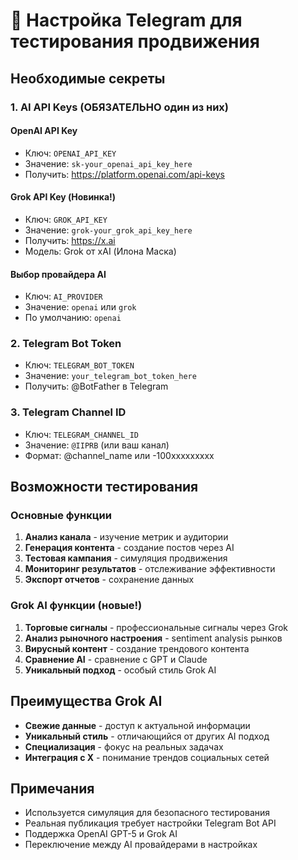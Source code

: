# 🚀 Настройка Telegram для тестирования продвижения

## Необходимые секреты

### 1. AI API Keys (ОБЯЗАТЕЛЬНО один из них)

#### OpenAI API Key
- Ключ: `OPENAI_API_KEY`
- Значение: `sk-your_openai_api_key_here`
- Получить: https://platform.openai.com/api-keys

#### Grok API Key (Новинка!)
- Ключ: `GROK_API_KEY`
- Значение: `grok-your_grok_api_key_here`
- Получить: https://x.ai
- Модель: Grok от xAI (Илона Маска)

#### Выбор провайдера AI
- Ключ: `AI_PROVIDER`
- Значение: `openai` или `grok`
- По умолчанию: `openai`

### 2. Telegram Bot Token
- Ключ: `TELEGRAM_BOT_TOKEN`
- Значение: `your_telegram_bot_token_here`
- Получить: @BotFather в Telegram

### 3. Telegram Channel ID
- Ключ: `TELEGRAM_CHANNEL_ID`
- Значение: `@IIPRB` (или ваш канал)
- Формат: @channel_name или -100xxxxxxxxx

## Возможности тестирования

### Основные функции
1. **Анализ канала** - изучение метрик и аудитории
2. **Генерация контента** - создание постов через AI
3. **Тестовая кампания** - симуляция продвижения
4. **Мониторинг результатов** - отслеживание эффективности
5. **Экспорт отчетов** - сохранение данных

### Grok AI функции (новые!)
1. **Торговые сигналы** - профессиональные сигналы через Grok
2. **Анализ рыночного настроения** - sentiment analysis рынков
3. **Вирусный контент** - создание трендового контента
4. **Сравнение AI** - сравнение с GPT и Claude
5. **Уникальный подход** - особый стиль Grok AI

## Преимущества Grok AI

- **Свежие данные** - доступ к актуальной информации
- **Уникальный стиль** - отличающийся от других AI подход
- **Специализация** - фокус на реальных задачах
- **Интеграция с X** - понимание трендов социальных сетей

## Примечания

- Используется симуляция для безопасного тестирования
- Реальная публикация требует настройки Telegram Bot API
- Поддержка OpenAI GPT-5 и Grok AI
- Переключение между AI провайдерами в настройках